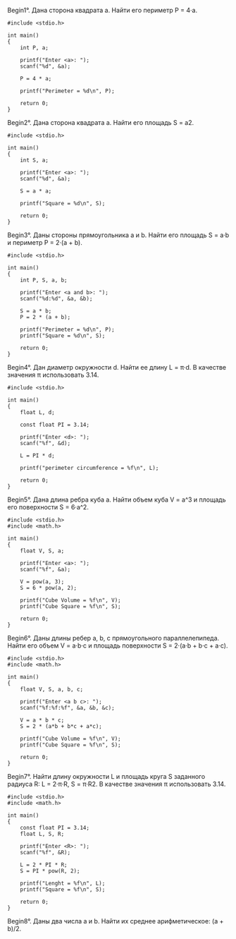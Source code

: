 Begin1°. Дана сторона квадрата a. Найти его периметр P = 4·a. 
```
#include <stdio.h>

int main()
{
    int P, a;

    printf("Enter <a>: ");
    scanf("%d", &a);

    P = 4 * a;

    printf("Perimeter = %d\n", P);

    return 0;
}
```

Begin2°. Дана сторона квадрата a. Найти его площадь S = a2. 
```
#include <stdio.h>

int main()
{
    int S, a;

    printf("Enter <a>: ");
    scanf("%d", &a);

    S = a * a;

    printf("Square = %d\n", S);

    return 0;
}
```

Begin3°. Даны стороны прямоугольника a и b. Найти его площадь S = a·b и периметр P = 2·(a + b). 
```
#include <stdio.h>

int main()
{
    int P, S, a, b;

    printf("Enter <a and b>: ");
    scanf("%d:%d", &a, &b);

    S = a * b;
    P = 2 * (a + b);

    printf("Perimeter = %d\n", P);
    printf("Square = %d\n", S);

    return 0;
}
```

Begin4°. Дан диаметр окружности d. Найти ее длину L = π·d. В качестве значения π использовать 3.14.
```
#include <stdio.h>

int main()
{
    float L, d;

    const float PI = 3.14;

    printf("Enter <d>: ");
    scanf("%f", &d);

    L = PI * d;

    printf("perimeter circumference = %f\n", L);

    return 0;
}
```

Begin5°. Дана длина ребра куба a. Найти объем куба V = a^3 и площадь его поверхности S = 6·a^2. 
```
#include <stdio.h>
#include <math.h>

int main()
{
    float V, S, a;

    printf("Enter <a>: ");
    scanf("%f", &a);

    V = pow(a, 3);
    S = 6 * pow(a, 2);

    printf("Cube Volume = %f\n", V);
    printf("Cube Square = %f\n", S);

    return 0;
}
```

Begin6°. Даны длины ребер a, b, c прямоугольного параллелепипеда. Найти его объем V = a·b·c и площадь поверхности S = 2·(a·b + b·c + a·c). 
```
#include <stdio.h>
#include <math.h>

int main()
{
    float V, S, a, b, c;

    printf("Enter <a b c>: ");
    scanf("%f:%f:%f", &a, &b, &c);

    V = a * b * c;
    S = 2 * (a*b + b*c + a*c);

    printf("Cube Volume = %f\n", V);
    printf("Cube Square = %f\n", S);

    return 0;
}
```

Begin7°. Найти длину окружности L и площадь круга S заданного радиуса R: L = 2·π·R, S = π·R2. В качестве значения π использовать 3.14. 
```
#include <stdio.h>
#include <math.h>

int main()
{
    const float PI = 3.14;
    float L, S, R;

    printf("Enter <R>: ");
    scanf("%f", &R);

    L = 2 * PI * R;
    S = PI * pow(R, 2);

    printf("Lenght = %f\n", L);
    printf("Square = %f\n", S);

    return 0;
}
```

Begin8°. Даны два числа a и b. Найти их среднее арифметическое: (a + b)/2. 
